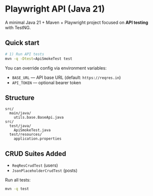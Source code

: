 # Playwright API (Java 21)

A minimal Java 21 + Maven + Playwright project focused on **API testing** with TestNG.

## Quick start

```bash
# 1) Run API tests
mvn -q -Dtest=ApiSmokeTest test
```

You can override config via environment variables:

- `BASE_URL` — API base URL (default: `https://reqres.in`)
- `API_TOKEN` — optional bearer token

## Structure

```
src/
  main/java/
    utils.base.BaseApi.java
src/
  test/java/
    ApiSmokeTest.java
  test/resources/
    application.properties
```


## CRUD Suites Added
- `ReqResCrudTest` (users)
- `JsonPlaceholderCrudTest` (posts)

Run all tests:
```bash
mvn -q test
```
